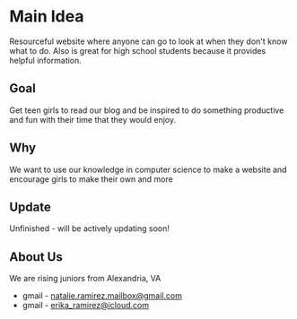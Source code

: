 # Main Idea
Resourceful website where anyone can go to look at when they don't know what to do. Also is great for high school students because it provides helpful information.

## Goal
Get teen girls to read our blog and be inspired to do something productive and fun with their time that they would enjoy.

## Why
We want to use our knowledge in computer science to make a website and encourage girls to make their own and more

## Update
Unfinished - will be actively updating soon!

## About Us
We are rising juniors from Alexandria, VA
- gmail - natalie.ramirez.mailbox@gmail.com
- gmail - erika_ramirez@icloud.com
